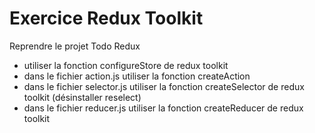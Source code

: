 # Exercice Redux Toolkit

Reprendre le projet Todo Redux

* utiliser la fonction configureStore de redux toolkit
* dans le fichier action.js utiliser la fonction createAction
* dans le fichier selector.js utiliser la fonction createSelector de redux toolkit (désinstaller reselect)
* dans le fichier reducer.js utiliser la fonction createReducer de redux toolkit

